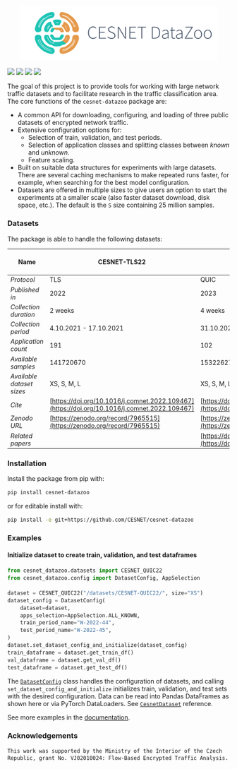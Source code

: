 <p align="center">
    <img src="https://raw.githubusercontent.com/CESNET/cesnet-datazoo/main/docs/images/datazoo.svg" width="450">
</p>

[![](https://img.shields.io/badge/license-BSD-blue.svg)](https://github.com/CESNET/cesnet-datazoo/blob/main/LICENCE)
[![](https://img.shields.io/badge/docs-mkdocs_material-blue.svg)](https://cesnet.github.io/cesnet-datazoo/)
[![](https://img.shields.io/badge/python->=3.10-blue.svg)](https://pypi.org/project/cesnet-datazoo/)
[![](https://img.shields.io/pypi/v/cesnet-datazoo)](https://pypi.org/project/cesnet-datazoo/)


The goal of this project is to provide tools for working with large network traffic datasets and to facilitate research in the traffic classification area. The core functions of the `cesnet-datazoo` package are:

- A common API for downloading, configuring, and loading of three public datasets of encrypted network traffic.
- Extensive configuration options for:
    - Selection of train, validation, and test periods.
    - Selection of application classes and splitting classes between *known* and *unknown*.
    - Feature scaling.
- Built on suitable data structures for experiments with large datasets. There are several caching mechanisms to make repeated runs faster, for example, when searching for the best model configuration.
- Datasets are offered in multiple sizes to give users an option to start the experiments at a smaller scale (also faster dataset download, disk space, etc.). The default is the `S` size containing 25 million samples. 

### Datasets

The package is able to handle the following datasets:

| Name                               | CESNET-TLS22                                                                                                                                                                                   | CESNET-QUIC22                                                                                                                                             | CESNET-TLS-Year22                                                                                                                                                                              |
| ---------------------------------- | ---------------------------------------------------------------------------------------------------------------------------------------------------------------------------------------------- | --------------------------------------------------------------------------------------------------------------------------------------------------------- | ---------------------------------------------------------------------------------------------------------------------------------------------------------------------------------------------- |
| _Protocol_                         | TLS                                                                                                                                                                                            | QUIC                                                                                                                                                      | TLS                                                                                                                                                                                            |
| _Published in_                     | 2022                                                                                                                                                                                           | 2023                                                                                                                                                      | 2023                                                                                                                                                                                           |
| _Collection duration_              | 2 weeks                                                                                                                                                                                        | 4 weeks                                                                                                                                                   | 1 year                                                                                                                                                                                         |
| _Collection period_                | 4.10.2021 - 17.10.2021                                                                                                                                                                         | 31.10.2022 - 27.11.2022                                                                                                                                   | 1.1.2022 - 31.12.2022                                                                                                                                                                          |                                                                                                                                                                                           | ID, SRC_IP, DST_IP, DST_ASN, SRC_PORT, DST_PORT, PROTOCOL, QUIC_VERSION, QUIC_SNI, QUIC_USERAGENT, TIME_FIRST, TIME_LAST                                  | ID, SRC_IP, DST_IP, DST_ASN, DST_PORT, PROTOCOL, TLS_SNI, TLS_JA3, TIME_FIRST, TIME_LAST                                                                                                       |
| _Application count_                | 191                                                                                                                                                                                            | 102                                                                                                                                                       | 182                                                                                                                                                                                            |
| _Available samples_                | 141720670                                                                                                                                                                                      | 153226273                                                                                                                                                 | 507739322                                                                                                                                                                                      |
| _Available dataset sizes_          | XS, S, M, L                                                                                                                                                                                    | XS, S, M, L                                                                                                                                               | XS, S, M, L                                                                                                                                                                                    |
| _Cite_                             | [https://doi.org/10.1016/j.comnet.2022.109467](https://doi.org/10.1016/j.comnet.2022.109467)                                                                                                   | [https://doi.org/10.1016/j.dib.2023.108888](https://doi.org/10.1016/j.dib.2023.108888)                                                                    |                                                                                                                                                                                                |
| _Zenodo URL_                       | [https://zenodo.org/record/7965515](https://zenodo.org/record/7965515)                                                                                                                         | [https://zenodo.org/record/7963302](https://zenodo.org/record/7963302)                                                                                    |                                                                                                                                                                                                |
| _Related papers_                   |                                                                                                                                                                                                | [https://doi.org/10.23919/TMA58422.2023.10199052](https://doi.org/10.23919/TMA58422.2023.10199052)                                                        |                                                                                                                                                                                                |

### Installation

Install the package from pip with:

```bash
pip install cesnet-datazoo
```

or for editable install with:

```bash
pip install -e git+https://github.com/CESNET/cesnet-datazoo
```

### Examples
#### Initialize dataset to create train, validation, and test dataframes

```py
from cesnet_datazoo.datasets import CESNET_QUIC22
from cesnet_datazoo.config import DatasetConfig, AppSelection

dataset = CESNET_QUIC22("/datasets/CESNET-QUIC22/", size="XS")
dataset_config = DatasetConfig(
    dataset=dataset,
    apps_selection=AppSelection.ALL_KNOWN,
    train_period_name="W-2022-44",
    test_period_name="W-2022-45",
)
dataset.set_dataset_config_and_initialize(dataset_config)
train_dataframe = dataset.get_train_df()
val_dataframe = dataset.get_val_df()
test_dataframe = dataset.get_test_df()
```

The [`DatasetConfig`](https://cesnet.github.io/cesnet-datazoo/reference_dataset_config/) class handles the configuration of datasets, and calling `set_dataset_config_and_initialize` initializes train, validation, and test sets with the desired configuration.
Data can be read into Pandas DataFrames as shown here or via PyTorch DataLoaders. See [`CesnetDataset`](https://cesnet.github.io/cesnet-datazoo/reference_cesnet_dataset/) reference.

See more examples in the [documentation](https://cesnet.github.io/cesnet-datazoo/getting_started/).

### Acknowledgements

    This work was supported by the Ministry of the Interior of the Czech Republic, grant No. VJ02010024: Flow-Based Encrypted Traffic Analysis.